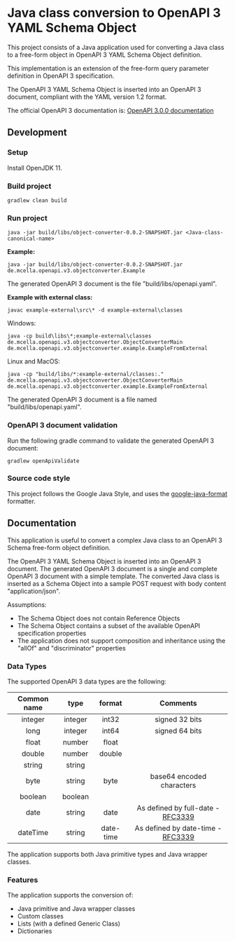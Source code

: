 # Java class conversion to OpenAPI 3 YAML Schema Object

This project consists of a Java application used for converting a Java class to a free-form object in OpenAPI 3 YAML 
Schema Object definition.

This implementation is an extension of the free-form query parameter definition in OpenAPI 3 specification.

The OpenAPI 3 YAML Schema Object is inserted into an OpenAPI 3 document, compliant with the YAML version 1.2 format.

The official OpenAPI 3 documentation is: [OpenAPI 3.0.0 documentation](https://github.com/OAI/OpenAPI-Specification/blob/master/versions/3.0.0.md)

## Development

### Setup

Install OpenJDK 11.

### Build project

```
gradlew clean build
```

### Run project

```
java -jar build/libs/object-converter-0.0.2-SNAPSHOT.jar <Java-class-canonical-name>
```

__Example:__

```
java -jar build/libs/object-converter-0.0.2-SNAPSHOT.jar de.mcella.openapi.v3.objectconverter.Example
```

The generated OpenAPI 3 document is the file "build/libs/openapi.yaml".

__Example with external class:__

```
javac example-external\src\* -d example-external\classes
```

Windows:

```
java -cp build\libs\*;example-external\classes de.mcella.openapi.v3.objectconverter.ObjectConverterMain  de.mcella.openapi.v3.objectconverter.example.ExampleFromExternal
```
Linux and MacOS:

```
java -cp "build/libs/*:example-external/classes:." de.mcella.openapi.v3.objectconverter.ObjectConverterMain de.mcella.openapi.v3.objectconverter.example.ExampleFromExternal
```

The generated OpenAPI 3 document is a file named "build/libs/openapi.yaml".

### OpenAPI 3 document validation

Run the following gradle command to validate the generated OpenAPI 3 document:

```
gradlew openApiValidate
```

### Source code style

This project follows the Google Java Style, and uses the [google-java-format](https://github.com/google/google-java-format) formatter.

## Documentation

This application is useful to convert a complex Java class to an OpenAPI 3 Schema free-form object definition.

The OpenAPI 3 YAML Schema Object is inserted into an OpenAPI 3 document.
The generated OpenAPI 3 document is a single and complete OpenAPI 3 document with a simple template.
The converted Java class is inserted as a Schema Object into a sample POST request with body content "application/json".

Assumptions:
- The Schema Object does not contain Reference Objects
- The Schema Object contains a subset of the available OpenAPI specification properties
- The application does not support composition and inheritance using the "allOf" and "discriminator" properties

### Data Types

The supported OpenAPI 3 data types are the following:

| Common name | type | format | Comments |
| :------: | :------: | :------: | :------: |
| integer | integer | int32 | signed 32 bits |
| long | integer | int64 | signed 64 bits |
| float | number | float | |
| double | number | double | |
| string | string | | |
| byte | string | byte | base64 encoded characters |
| boolean | boolean | | |
| date | string | date | As defined by full-date - [RFC3339](https://xml2rfc.tools.ietf.org/public/rfc/html/rfc3339.html#anchor14) |
| dateTime | string | date-time | As defined by date-time - [RFC3339](https://xml2rfc.tools.ietf.org/public/rfc/html/rfc3339.html#anchor14) |

The application supports both Java primitive types and Java wrapper classes.

### Features

The application supports the conversion of:
- Java primitive and Java wrapper classes
- Custom classes
- Lists (with a defined Generic Class)
- Dictionaries
